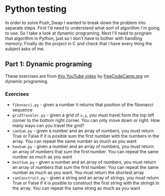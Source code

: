 # Python testing

In order to solve Push_Swap I wanted to break down the problem into separate steps.
First I'd need to understand what sort of algorithm I'm going to use. So I take a look at dynamic programing.
Next I'll need to program that algorithm in Python, just so I don't have to bother with handling memory.
Finally do the project in C and check that I have every thing the subject asks of me.

## Part 1: Dynamic programing

These exercises are from [this YouTube video](https://www.youtube.com/watch?v=oBt53YbR9Kk) by [freeCodeCamp.org](https://www.youtube.com/channel/UC8butISFwT-Wl7EV0hUK0BQ) on dynamic programing.

### Exercises
-   `fibonacci.py` - given a number it returns that position of the fibonacci sequence
-   `gridTraveler.py` - given a grid of `x,y`, you must travel form the top left corner to the bottom right corner. You can only move down or right. How many ways can you travel the grid?
-   `canSum.py` - given a number and an array of numbers, you must return True or False if it is posible sum the first number with the numbers in the array. You can repeat the same number as much as you want
-   `howSum.py` - given a number and an array of numbers, you must return an array of numbers that sum the first number. You can repeat the same number as much as you want
-   `bestSum.py` - given a number and an array of numbers, you must return an array of numbers that sum the first number. You can repeat the same number as much as you want. You must return the shortest array
-   `canConstruct.py` - given a string and an array of strings, you must return True or False if it is posible to construct the first string with the strings in the array. You can repeat the same string as much as you want

